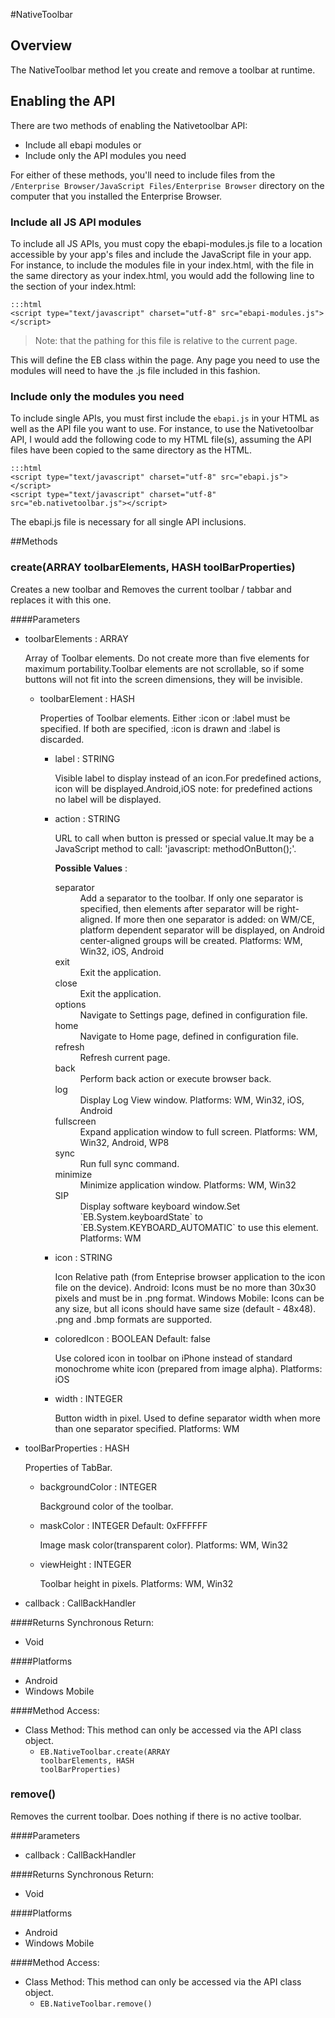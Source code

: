 #NativeToolbar


## Overview
The NativeToolbar method let you create and remove a toolbar at runtime.
## Enabling the API
There are two methods of enabling the Nativetoolbar API: 

* Include all ebapi modules or 
* Include only the API modules you need 

For either of these methods, you'll need to include files from the `/Enterprise Browser/JavaScript Files/Enterprise Browser` directory on the computer that you installed the Enterprise Browser.

### Include all JS API modules
To include all JS APIs, you must copy the ebapi-modules.js file to a location accessible by your app's files and include the JavaScript file in your app. For instance, to include the modules file in your index.html, with the file in the same directory as your index.html, you would add the following line to the <head> section of your index.html:

    :::html
    <script type="text/javascript" charset="utf-8" src="ebapi-modules.js"></script>

> Note: that the pathing for this file is relative to the current page.

This will define the EB class within the page. Any page you need to use the modules will need to have the .js file included in this fashion.

### Include only the modules you need
To include single APIs, you must first include the `ebapi.js` in your HTML as well as the API file you want to use. For instance, to use the Nativetoolbar API, I would add the following code to my HTML file(s), assuming the API files have been copied to the same directory as the HTML.

    :::html
    <script type="text/javascript" charset="utf-8" src="ebapi.js"></script>
    <script type="text/javascript" charset="utf-8" src="eb.nativetoolbar.js"></script>

The ebapi.js file is necessary for all single API inclusions.


        


##Methods



### create(<span class="text-info">ARRAY</span> toolbarElements, <span class="text-info">HASH</span> toolBarProperties)
Creates a new toolbar and Removes the current toolbar / tabbar and replaces it with this one.

####Parameters
<ul><li>toolbarElements : <span class='text-info'>ARRAY</span><p>Array of Toolbar elements. Do not create more than five elements for maximum portability.Toolbar elements are not scrollable, so if some buttons will not fit into the screen dimensions, they will be invisible. </p></li><ul><li>toolbarElement : <span class='text-info'>HASH</span><p>Properties of Toolbar elements. Either :icon or :label must be specified. If both are specified, :icon is drawn and :label is discarded. </p></li><ul><li>label : <span class='text-info'>STRING</span><p>Visible label to display instead of an icon.For predefined actions, icon will be displayed.Android,iOS note: for predefined actions no label will be displayed. </p></li><li>action : <span class='text-info'>STRING</span><p>URL to call when button is pressed or special value.It may be a JavaScript method to call: 'javascript: methodOnButton();'. </p><p><strong>Possible Values</strong> :</p> <dl  ><dt>separator</dt><dd>Add a separator to the toolbar. If only one separator is specified, then elements after separator will be right-aligned. If more then one separator is added: on WM/CE, platform dependent separator will be displayed, on Android center-aligned groups will be created. Platforms: 
WM, Win32, iOS, Android</dd><dt>exit</dt><dd>Exit the application.</dd><dt>close</dt><dd>Exit the application.</dd><dt>options</dt><dd>Navigate to Settings page, defined in configuration file.</dd><dt>home</dt><dd>Navigate to Home page, defined in configuration file.</dd><dt>refresh</dt><dd>Refresh current page.</dd><dt>back</dt><dd>Perform back action or execute browser back.</dd><dt>log</dt><dd>Display Log View window. Platforms: 
WM, Win32, iOS, Android</dd><dt>fullscreen</dt><dd>Expand application window to full screen. Platforms: 
WM, Win32, Android, WP8</dd><dt>sync</dt><dd>Run full sync command.</dd><dt>minimize</dt><dd>Minimize application window. Platforms: 
WM, Win32</dd><dt>SIP</dt><dd>Display software keyboard window.Set `EB.System.keyboardState` to `EB.System.KEYBOARD_AUTOMATIC` to use this element. Platforms: 
WM</dd></dl></li><li>icon : <span class='text-info'>STRING</span><p>Icon Relative path (from Enteprise browser application to the icon file on the device). Android: Icons must be no more than 30x30 pixels and must be in .png format. Windows Mobile: Icons can be any size, but all icons should have same size (default - 48x48). .png and .bmp formats are supported. </p></li><li>coloredIcon : <span class='text-info'>BOOLEAN</span><span class='label '> Default: false</span><p>Use colored icon in toolbar on iPhone instead of standard monochrome white icon (prepared from image alpha). Platforms:
iOS </p></li><li>width : <span class='text-info'>INTEGER</span><p>Button width in pixel. Used to define separator width when more than one separator specified. Platforms:
WM </p></li></ul></ul><li>toolBarProperties : <span class='text-info'>HASH</span><p>Properties of TabBar. </p></li><ul><li>backgroundColor : <span class='text-info'>INTEGER</span><p>Background color of the toolbar. </p></li><li>maskColor : <span class='text-info'>INTEGER</span><span class='label '> Default: 0xFFFFFF</span><p>Image mask color(transparent color). Platforms:
WM, Win32 </p></li><li>viewHeight : <span class='text-info'>INTEGER</span><p>Toolbar height in pixels. Platforms:
WM, Win32 </p></li></ul><li>callback : <span class='text-info'>CallBackHandler</span></li></ul>

####Returns
Synchronous Return:

* Void

####Platforms

* Android
* Windows Mobile

####Method Access:

* Class Method: This method can only be accessed via the API class object. 
	* <code>EB.NativeToolbar.create(<span class="text-info">ARRAY</span> toolbarElements, <span class="text-info">HASH</span> toolBarProperties)</code> 


### remove()
Removes the current toolbar. Does nothing if there is no active toolbar.

####Parameters
<ul><li>callback : <span class='text-info'>CallBackHandler</span></li></ul>

####Returns
Synchronous Return:

* Void

####Platforms

* Android
* Windows Mobile

####Method Access:

* Class Method: This method can only be accessed via the API class object. 
	* <code>EB.NativeToolbar.remove()</code> 
